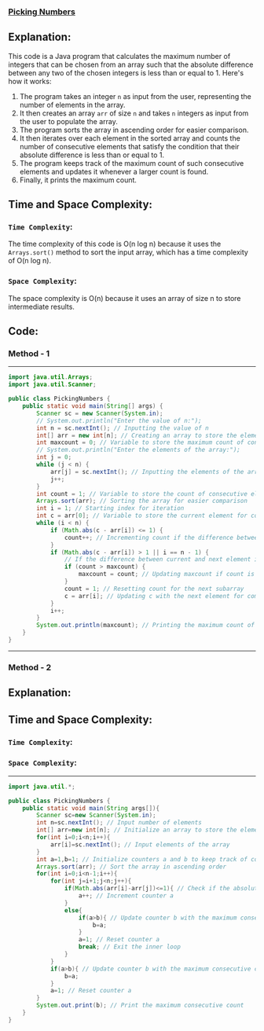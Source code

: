 ### [Picking Numbers](https://www.hackerrank.com/challenges/picking-numbers/problem?h_r=profile)

## Explanation:
This code is a Java program that calculates the maximum number of integers that can be chosen from an array such that the absolute difference between any two of the chosen integers is less than or equal to 1. Here's how it works:

1. The program takes an integer `n` as input from the user, representing the number of elements in the array.
2. It then creates an array `arr` of size `n` and takes `n` integers as input from the user to populate the array.
3. The program sorts the array in ascending order for easier comparison.
4. It then iterates over each element in the sorted array and counts the number of consecutive elements that satisfy the condition that their absolute difference is less than or equal to 1.
5. The program keeps track of the maximum count of such consecutive elements and updates it whenever a larger count is found.
6. Finally, it prints the maximum count.

## Time and Space Complexity:
### `Time Complexity`:
The time complexity of this code is O(n log n) because it uses the `Arrays.sort()` method to sort the input array, which has a time complexity of O(n log n).

### `Space Complexity`:
The space complexity is O(n) because it uses an array of size n to store intermediate results.

## Code:
### Method - 1
<hr>

```java
import java.util.Arrays;
import java.util.Scanner;

public class PickingNumbers {
    public static void main(String[] args) {
        Scanner sc = new Scanner(System.in);
        // System.out.println("Enter the value of n:");
        int n = sc.nextInt(); // Inputting the value of n
        int[] arr = new int[n]; // Creating an array to store the elements
        int maxcount = 0; // Variable to store the maximum count of consecutive elements
        // System.out.println("Enter the elements of the array:");
        int j = 0;
        while (j < n) {
            arr[j] = sc.nextInt(); // Inputting the elements of the array
            j++;
        }
        int count = 1; // Variable to store the count of consecutive elements
        Arrays.sort(arr); // Sorting the array for easier comparison
        int i = 1; // Starting index for iteration
        int c = arr[0]; // Variable to store the current element for comparison
        while (i < n) {
            if (Math.abs(c - arr[i]) <= 1) {
                count++; // Incrementing count if the difference between current and next element is <= 1
            }
            if (Math.abs(c - arr[i]) > 1 || i == n - 1) {
                // If the difference between current and next element is > 1 or it's the last element
                if (count > maxcount) {
                    maxcount = count; // Updating maxcount if count is greater
                }
                count = 1; // Resetting count for the next subarray
                c = arr[i]; // Updating c with the next element for comparison
            }
            i++;
        }
        System.out.println(maxcount); // Printing the maximum count of consecutive elements
    }
}
```
---------------------------------------------------------------------------------------------------------------------------------------

### Method - 2
## Explanation:


## Time and Space Complexity:
### `Time Complexity`:

### `Space Complexity`:


<hr>

```java
import java.util.*;

public class PickingNumbers {
    public static void main(String args[]){
        Scanner sc=new Scanner(System.in);
        int n=sc.nextInt(); // Input number of elements
        int[] arr=new int[n]; // Initialize an array to store the elements
        for(int i=0;i<n;i++){
            arr[i]=sc.nextInt(); // Input elements of the array
        }
        int a=1,b=1; // Initialize counters a and b to keep track of consecutive elements
        Arrays.sort(arr); // Sort the array in ascending order
        for(int i=0;i<n-1;i++){
            for(int j=i+1;j<n;j++){
                if(Math.abs(arr[i]-arr[j])<=1){ // Check if the absolute difference between elements is less than or equal to 1
                    a++; // Increment counter a
                }
                else{
                    if(a>b){ // Update counter b with the maximum consecutive count
                        b=a;
                    }
                    a=1; // Reset counter a
                    break; // Exit the inner loop
                }
            }
            if(a>b){ // Update counter b with the maximum consecutive count
                b=a;
            }
            a=1; // Reset counter a
        }
        System.out.print(b); // Print the maximum consecutive count
    }
}
```
